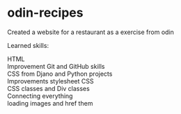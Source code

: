 # odin-recipes

Created a website for a restaurant as a exercise from odin

Learned skills:

HTML<br>
Improvement Git and GitHub skills<br>
CSS from Djano and Python projects<br>
Improvements stylesheet CSS<br>
CSS classes and Div classes<br>
Connecting everything<br>
loading images and href them<br>